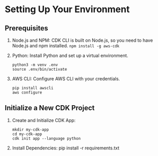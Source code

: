 # Setting Up Your Environment
## Prerequisites

1) Node.js and NPM: CDK CLI is built on Node.js, so you need to have Node.js and npm installed.
   `npm install -g aws-cdk`

2) Python: Install Python and set up a virtual environment.
   ```
   python3 -m venv .env
   source .env/bin/activate
   ```

3) AWS CLI: Configure AWS CLI with your credentials.
   ```
   pip install awscli
   aws configure
   ```
## Initialize a New CDK Project

1) Create and Initialize CDK App:
   ```
   mkdir my-cdk-app
   cd my-cdk-app
   cdk init app --language python
   ```

2) Install Dependencies:
   pip install -r requirements.txt
